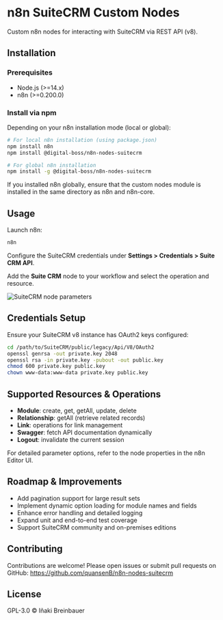 # n8n SuiteCRM Custom Nodes

Custom n8n nodes for interacting with SuiteCRM via REST API (v8).

## Installation

### Prerequisites

- Node.js (>=14.x)
- n8n (>=0.200.0)

### Install via npm

Depending on your n8n installation mode (local or global):

```bash
# For local n8n installation (using package.json)
npm install n8n
npm install @digital-boss/n8n-nodes-suitecrm

# For global n8n installation
npm install -g @digital-boss/n8n-nodes-suitecrm
```

If you installed n8n globally, ensure that the custom nodes module is installed in the same directory as n8n and n8n-core.

## Usage

Launch n8n:

```bash
n8n
```

Configure the SuiteCRM credentials under **Settings > Credentials > Suite CRM API**.

Add the **Suite CRM** node to your workflow and select the operation and resource.

![SuiteCRM node parameters](nodes/SuiteCrm/suiteCrm.png)

## Credentials Setup

Ensure your SuiteCRM v8 instance has OAuth2 keys configured:

```bash
cd /path/to/SuiteCRM/public/legacy/Api/V8/OAuth2
openssl genrsa -out private.key 2048
openssl rsa -in private.key -pubout -out public.key
chmod 600 private.key public.key
chown www-data:www-data private.key public.key
```

## Supported Resources & Operations

- **Module**: create, get, getAll, update, delete
- **Relationship**: getAll (retrieve related records)
- **Link**: operations for link management
- **Swagger**: fetch API documentation dynamically
- **Logout**: invalidate the current session

For detailed parameter options, refer to the node properties in the n8n Editor UI.

## Roadmap & Improvements

- Add pagination support for large result sets
- Implement dynamic option loading for module names and fields
- Enhance error handling and detailed logging
- Expand unit and end-to-end test coverage
- Support SuiteCRM community and on-premises editions

## Contributing

Contributions are welcome! Please open issues or submit pull requests on GitHub:
https://github.com/quansenB/n8n-nodes-suitecrm

## License

GPL-3.0 © Iñaki Breinbauer
